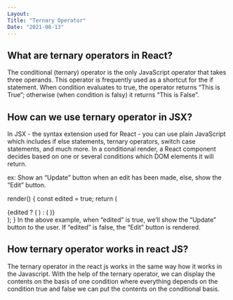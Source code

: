 ```yaml
---
Layout:
Title: "Ternary Operator"
Date: "2021-08-13"
---
```


## What are ternary operators in React?

The conditional (ternary) operator is the only JavaScript operator that takes three operands. This operator is frequently used as a shortcut for the if statement. When condition evaluates to true, the operator returns “This is True”; otherwise (when condition is falsy) it returns “This is False”.

## How can we use ternary operator in JSX?

In JSX - the syntax extension used for React - you can use plain JavaScript which includes if else statements, ternary operators, switch case statements, and much more. In a conditional render, a React component decides based on one or several conditions which DOM elements it will return.


ex:
Show an “Update” button when an edit has been made, else, show the “Edit” button.

render() {
  const edited = true;
  return (
    <div>
      {edited ? (
        <UpdateButton onClick={this.handleUpdateClick} />
      ) : (
        <EditButton onClick={this.handleEditClick} />
      )}
    </div>
  );
}
In the above example, when “edited” is true, we’ll show the “Update” button to the user. If “edited” is false, the “Edit” button is rendered.

## How ternary operator works in react JS?

The ternary operator in the react js works in the same way how it works in the Javascript. With the help of the ternary operator, we can display the contents on the basis of one condition where everything depends on the condition true and false we can put the contents on the conditional basis.